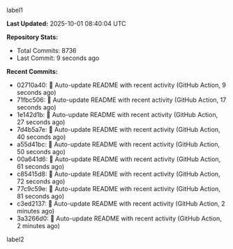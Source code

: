 
label1 
<!-- ACTIVITY_START -->
**Last Updated:** 2025-10-01 08:40:04 UTC

**Repository Stats:**
- Total Commits: 8736
- Last Commit: 9 seconds ago

**Recent Commits:**
- 02710a40: 🤖 Auto-update README with recent activity (GitHub Action, 9 seconds ago)
- 71fbc506: 🤖 Auto-update README with recent activity (GitHub Action, 17 seconds ago)
- 1e142d1b: 🤖 Auto-update README with recent activity (GitHub Action, 27 seconds ago)
- 7d4b5a7e: 🤖 Auto-update README with recent activity (GitHub Action, 40 seconds ago)
- a55d41bc: 🤖 Auto-update README with recent activity (GitHub Action, 50 seconds ago)
- 00a641d6: 🤖 Auto-update README with recent activity (GitHub Action, 61 seconds ago)
- c85415d8: 🤖 Auto-update README with recent activity (GitHub Action, 72 seconds ago)
- 77c9c59e: 🤖 Auto-update README with recent activity (GitHub Action, 81 seconds ago)
- c3ed2137: 🤖 Auto-update README with recent activity (GitHub Action, 2 minutes ago)
- 3a3266d0: 🤖 Auto-update README with recent activity (GitHub Action, 2 minutes ago)
<!-- ACTIVITY_END -->

label2
